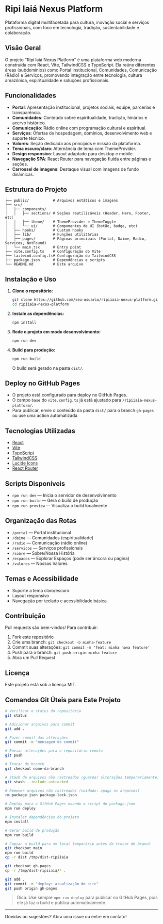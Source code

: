 # Ripi Iaiá Nexus Platform

Plataforma digital multifacetada para cultura, inovação social e serviços profissionais, com foco em tecnologia, tradição, sustentabilidade e colaboração.

## Visão Geral

O projeto "Ripi Iaiá Nexus Platform" é uma plataforma web moderna construída com React, Vite, TailwindCSS e TypeScript. Ela reúne diferentes áreas (subdomínios) como Portal institucional, Comunidades, Comunicação (Rádio) e Serviços, promovendo integração entre tecnologia, cultura amazônica, espiritualidade e soluções profissionais.

## Funcionalidades

- **Portal**: Apresentação institucional, projetos sociais, equipe, parcerias e transparência.
- **Comunidades**: Conteúdo sobre espiritualidade, tradição, hinários e acervo histórico.
- **Comunicação**: Rádio online com programação cultural e espiritual.
- **Serviços**: Ofertas de hospedagem, domínios, desenvolvimento web e suporte técnico.
- **Valores**: Seção dedicada aos princípios e missão da plataforma.
- **Tema escuro/claro**: Alternância de tema com ThemeProvider.
- **Design responsivo**: Layout adaptado para desktop e mobile.
- **Navegação SPA**: React Router para navegação fluida entre páginas e seções.
- **Carrossel de imagens**: Destaque visual com imagens de fundo dinâmicas.

## Estrutura do Projeto

```
├── public/           # Arquivos estáticos e imagens
├── src/
│   ├── components/
│   │   ├── sections/ # Seções reutilizáveis (Header, Hero, Footer, etc)
│   │   ├── theme/    # ThemeProvider e ThemeToggle
│   │   └── ui/       # Componentes de UI (botão, badge, etc)
│   ├── hooks/        # Custom hooks
│   ├── lib/          # Funções utilitárias
│   ├── pages/        # Páginas principais (Portal, Daime, Radio, Servicos, NotFound)
│   └── main.tsx      # Entry point
├── vite.config.ts    # Configuração do Vite
├── tailwind.config.ts# Configuração do TailwindCSS
├── package.json      # Dependências e scripts
└── README.md         # Este arquivo
```

## Instalação e Uso

1. **Clone o repositório:**
   ```bash
   git clone https://github.com/seu-usuario/ripiiaia-nexus-platform.git
   cd ripiiaia-nexus-platform
   ```
2. **Instale as dependências:**
   ```bash
   npm install
   ```
3. **Rode o projeto em modo desenvolvimento:**
   ```bash
   npm run dev
   ```
4. **Build para produção:**
   ```bash
   npm run build
   ```
   O build será gerado na pasta `dist/`.

## Deploy no GitHub Pages

- O projeto está configurado para deploy no GitHub Pages.
- O campo `base` do `vite.config.ts` já está ajustado para `/ripiiaia-nexus-platform/`.
- Para publicar, envie o conteúdo da pasta `dist/` para o branch `gh-pages` ou use uma action automatizada.

## Tecnologias Utilizadas

- [React](https://react.dev/)
- [Vite](https://vitejs.dev/)
- [TypeScript](https://www.typescriptlang.org/)
- [TailwindCSS](https://tailwindcss.com/)
- [Lucide Icons](https://lucide.dev/)
- [React Router](https://reactrouter.com/)

## Scripts Disponíveis

- `npm run dev` — Inicia o servidor de desenvolvimento
- `npm run build` — Gera o build de produção
- `npm run preview` — Visualiza o build localmente

## Organização das Rotas

- `/portal` — Portal institucional
- `/daime` — Comunidades (espiritualidade)
- `/radio` — Comunicação (rádio online)
- `/servicos` — Serviços profissionais
- `/sobre` — Sobre/Nossa História
- `/espacos` — Explorar Espaços (pode ser âncora ou página)
- `/valores` — Nossos Valores

## Temas e Acessibilidade

- Suporte a tema claro/escuro
- Layout responsivo
- Navegação por teclado e acessibilidade básica

## Contribuição

Pull requests são bem-vindos! Para contribuir:

1. Fork este repositório
2. Crie uma branch: `git checkout -b minha-feature`
3. Commit suas alterações: `git commit -m 'feat: minha nova feature'`
4. Push para o branch: `git push origin minha-feature`
5. Abra um Pull Request

## Licença

Este projeto está sob a licença MIT.

## Comandos Git Úteis para Este Projeto

```bash
# Verificar o status do repositório
git status

# Adicionar arquivos para commit
git add .

# Fazer commit das alterações
git commit -m "mensagem do commit"

# Enviar alterações para o repositório remoto
git push

# Trocar de branch
git checkout nome-da-branch

# Stash de arquivos não rastreados (guardar alterações temporariamente)
git stash --include-untracked

# Remover arquivos não rastreados (cuidado: apaga os arquivos)
rm package.json package-lock.json

# Deploy para o GitHub Pages usando o script do package.json
npm run deploy

# Instalar dependências do projeto
npm install

# Gerar build de produção
npm run build

# Copiar o build para um local temporário antes de trocar de branch
git checkout main
npm run build
cp -r dist /tmp/dist-ripiiaia

git checkout gh-pages
cp -r /tmp/dist-ripiiaia/* .

git add .
git commit -m "deploy: atualização do site"
git push origin gh-pages
```

> Dica: Use sempre `npm run deploy` para publicar no GitHub Pages, pois ele já faz o build e publica automaticamente.

---

Dúvidas ou sugestões? Abra uma issue ou entre em contato!

